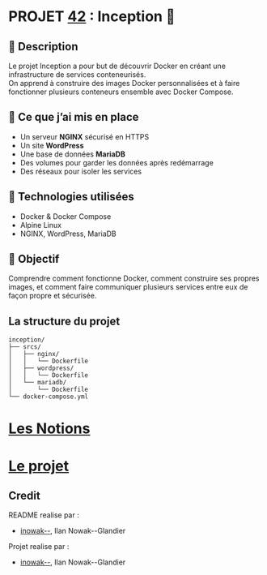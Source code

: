 # PROJET [42](https://42.fr/en/homepage/) : Inception 🐳 

## 📌 Description

Le projet Inception a pour but de découvrir Docker en créant une infrastructure de services conteneurisés.  
On apprend à construire des images Docker personnalisées et à faire fonctionner plusieurs conteneurs ensemble avec Docker Compose.

## 🧱 Ce que j’ai mis en place

- Un serveur **NGINX** sécurisé en HTTPS
- Un site **WordPress**
- Une base de données **MariaDB**
- Des volumes pour garder les données après redémarrage
- Des réseaux pour isoler les services

## 🔧 Technologies utilisées

- Docker & Docker Compose
- Alpine Linux
- NGINX, WordPress, MariaDB

## 🎯 Objectif

Comprendre comment fonctionne Docker, comment construire ses propres images, et comment faire communiquer plusieurs services entre eux de façon propre et sécurisée.

## La structure du projet

```
inception/
├── srcs/
│   ├── nginx/
│   │   └── Dockerfile
│   ├── wordpress/
│   │   └── Dockerfile
│   └── mariadb/
│       └── Dockerfile
└── docker-compose.yml
```

# [Les Notions](/notions.md)

# [Le projet](/subject.md)

## Credit

README realise par :
- [inowak--](https://profile.intra.42.fr/users/inowak--), Ilan Nowak--Glandier

Projet realise par :
- [inowak--](https://profile.intra.42.fr/users/inowak--), Ilan Nowak--Glandier
